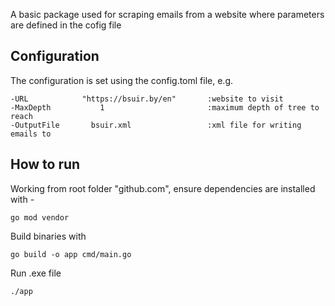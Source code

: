 A basic package used for scraping emails from a website where parameters are defined in the cofig file


## Configuration

The configuration is set using the config.toml file, e.g.

```
-URL            "https://bsuir.by/en"       :website to visit       
-MaxDepth           1                       :maximum depth of tree to reach         
-OutputFile       bsuir.xml                 :xml file for writing emails to                 
```

## How to run

Working from root folder "github.com", ensure dependencies are installed with -
 ```
go mod vendor
 ```

Build binaries with 
 ```
go build -o app cmd/main.go 
 ```

Run .exe file
 ```
./app
 ```
